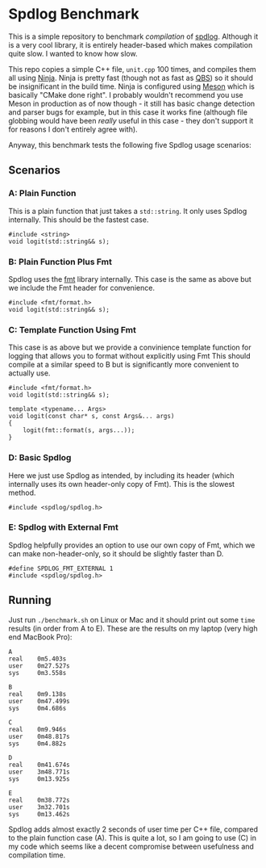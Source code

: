# Spdlog Benchmark

This is a simple repository to benchmark *compilation* of [spdlog](https://github.com/gabime/spdlog). Although it is a very cool library, it is entirely header-based which makes compilation quite slow. I wanted to know how slow.

This repo copies a simple C++ file, `unit.cpp` 100 times, and compiles them all using [Ninja](https://ninja-build.org/). Ninja is pretty fast (though not as fast as [QBS](http://doc.qt.io/qbs/)) so it should be insignificant in the build time. Ninja is configured using [Meson](http://mesonbuild.com/) which is basically "CMake done right". I probably wouldn't recommend you use Meson in production as of now though - it still has basic change detection and parser bugs for example, but in this case it works fine (although file globbing would have been *really* useful in this case - they don't support it for reasons I don't entirely agree with).

Anyway, this benchmark tests the following five Spdlog usage scenarios:

## Scenarios

### A: Plain Function

This is a plain function that just takes a `std::string`. It only uses Spdlog internally. This should be the fastest case.

	#include <string>
	void logit(std::string&& s);

### B: Plain Function Plus Fmt

Spdlog uses the [fmt](https://github.com/fmtlib/fmt) library internally. This case is the same as above but we include the Fmt header for convenience.

	#include <fmt/format.h>
	void logit(std::string&& s);

### C: Template Function Using Fmt

This case is as above but we provide a convinience template function for logging that allows you to format without explicitly using Fmt This should compile at a similar speed to B but is significantly more convenient to actually use.

	#include <fmt/format.h>
	void logit(std::string&& s);
	
	template <typename... Args>
	void logit(const char* s, const Args&... args)
	{
		logit(fmt::format(s, args...));
	}

### D: Basic Spdlog

Here we just use Spdlog as intended, by including its header (which internally uses its own header-only copy of Fmt). This is the slowest method.

	#include <spdlog/spdlog.h>

### E: Spdlog with External Fmt

Spdlog helpfully provides an option to use our own copy of Fmt, which we can make non-header-only, so it should be slightly faster than D.

	#define SPDLOG_FMT_EXTERNAL 1
	#include <spdlog/spdlog.h>

## Running

Just run `./benchmark.sh` on Linux or Mac and it should print out some `time` results (in order from A to E). These are the results on my laptop (very high end MacBook Pro):

	A
	real    0m5.403s
	user    0m27.527s
	sys     0m3.558s
	
	B
	real    0m9.138s
	user    0m47.499s
	sys     0m4.686s
	
	C
	real    0m9.946s
	user    0m48.817s
	sys     0m4.882s
	
	D
	real    0m41.674s
	user    3m48.771s
	sys     0m13.925s
	
	E
	real    0m38.772s
	user    3m32.701s
	sys     0m13.462s

Spdlog adds almost exactly 2 seconds of user time per C++ file, compared to the plain function case (A). This is quite a lot, so I am going to use (C) in my code which seems like a decent compromise between usefulness and compilation time.
